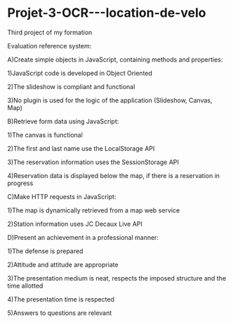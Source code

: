 # Projet-3-OCR---location-de-velo
Third project of my formation 

Evaluation reference system:

A)Create simple objects in JavaScript, containing methods and properties:
 
1)JavaScript code is developed in Object Oriented

2)The slideshow is compliant and functional

3)No plugin is used for the logic of the application (Slideshow, Canvas, Map)



B)Retrieve form data using JavaScript:

1)The canvas is functional

2)The first and last name use the LocalStorage API

3)The reservation information uses the SessionStorage API

4)Reservation data is displayed below the map, if there is a reservation in progress



C)Make HTTP requests in JavaScript:

1)The map is dynamically retrieved from a map web service

2)Station information uses JC Decaux Live API



D)Present an achievement in a professional manner:

1)The defense is prepared

2)Attitude and attitude are appropriate

3)The presentation medium is neat, respects the imposed structure and the time allotted

4)The presentation time is respected

5)Answers to questions are relevant

